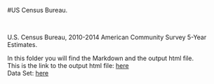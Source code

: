 #US Census Bureau.

<br>

U.S. Census Bureau, 2010-2014 American Community Survey 5-Year Estimates.
<br>

In this folder you will find the Markdown and the output html file.
<br>
This is the link to the output html file: [here](https://moscosof.github.io/US_Census/US_Census.html)
<br>
Data Set: [here](http://www.census.gov/easystats/)
